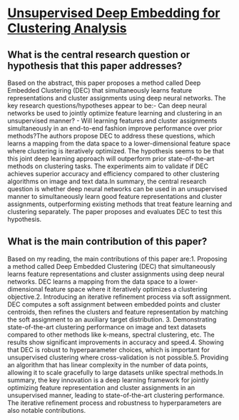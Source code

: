 # [Unsupervised Deep Embedding for Clustering Analysis](https://arxiv.org/abs/1511.06335)

## What is the central research question or hypothesis that this paper addresses?

Based on the abstract, this paper proposes a method called Deep Embedded Clustering (DEC) that simultaneously learns feature representations and cluster assignments using deep neural networks. The key research questions/hypotheses appear to be:- Can deep neural networks be used to jointly optimize feature learning and clustering in an unsupervised manner? - Will learning features and cluster assignments simultaneously in an end-to-end fashion improve performance over prior methods?The authors propose DEC to address these questions, which learns a mapping from the data space to a lower-dimensional feature space where clustering is iteratively optimized. The hypothesis seems to be that this joint deep learning approach will outperform prior state-of-the-art methods on clustering tasks. The experiments aim to validate if DEC achieves superior accuracy and efficiency compared to other clustering algorithms on image and text data.In summary, the central research question is whether deep neural networks can be used in an unsupervised manner to simultaneously learn good feature representations and cluster assignments, outperforming existing methods that treat feature learning and clustering separately. The paper proposes and evaluates DEC to test this hypothesis.


## What is the main contribution of this paper?

Based on my reading, the main contributions of this paper are:1. Proposing a method called Deep Embedded Clustering (DEC) that simultaneously learns feature representations and cluster assignments using deep neural networks. DEC learns a mapping from the data space to a lower-dimensional feature space where it iteratively optimizes a clustering objective.2. Introducing an iterative refinement process via soft assignment. DEC computes a soft assignment between embedded points and cluster centroids, then refines the clusters and feature representation by matching the soft assignment to an auxiliary target distribution. 3. Demonstrating state-of-the-art clustering performance on image and text datasets compared to other methods like k-means, spectral clustering, etc. The results show significant improvements in accuracy and speed.4. Showing that DEC is robust to hyperparameter choices, which is important for unsupervised clustering where cross-validation is not possible.5. Providing an algorithm that has linear complexity in the number of data points, allowing it to scale gracefully to large datasets unlike spectral methods.In summary, the key innovation is a deep learning framework for jointly optimizing feature representation and cluster assignments in an unsupervised manner, leading to state-of-the-art clustering performance. The iterative refinement process and robustness to hyperparameters are also notable contributions.

